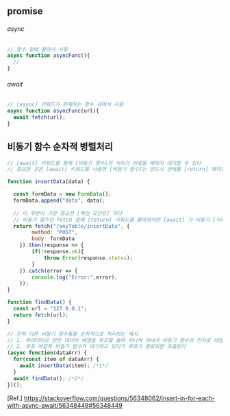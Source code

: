## promise
  
###### async
```js
// 함수 앞에 붙여서 사용
async function asyncFunc(){
  //
}
```
###### await
```js
// [async] 키워드가 존재하는 함수 내에서 사용
async function asyncFunc(url){
  await fetch(url);
}
```
## 비동기 함수 순차적 병렬처리
```js
// [await] 키워드를 통해 [비동기 함수]의 처리가 완료될 때까지 대기할 수 있다
// 중요한 것은 [await] 키워드를 사용한 [비동기 함수]는 반드시 상태를 [return] 해야만 올바르게 작동한다

function insertData(data) {

  const formData = new FormData();
  formData.append("data", data);
  
  // 이 부분이 가장 중요한 [핵심 포인트] 이다
  // 비동기 함수인 fetch 앞에 [return] 키워드를 붙여줘야만 [await] 가 비동기 [처리상태]를 알 수 있다
  return fetch("/anyTable/insertData", {
		method: "POST",
		body: formData
	}).then(response => {
		if(!response.ok){
			throw Error(response.status);
		}
	}).catch(error => {
		console.log("Error:",error);
	});
}

function findData() {
  const url = "127.0.0.1";
  return fetch(url);
}

// 전혀 다른 비동기 함수들을 순차적으로 처리하는 예시
// 1. 파라미터로 받은 데이터 배열을 루프를 돌며 하나씩 꺼내서 비동기 함수의 인자로 대입하여 [순차적]으로 호출
// 2. 루프 바깥쪽 비동기 함수가 대기하고 있다가 루프가 종료되면 호출된다
(async function(dataArr) {
  for(const item of dataArr) {
    await insertData(item); /*1*/
  }
  await findData(); /*2*/
})();
```
[Ref.] https://stackoverflow.com/questions/56348062/insert-in-for-each-with-async-await/56348449#56348449

